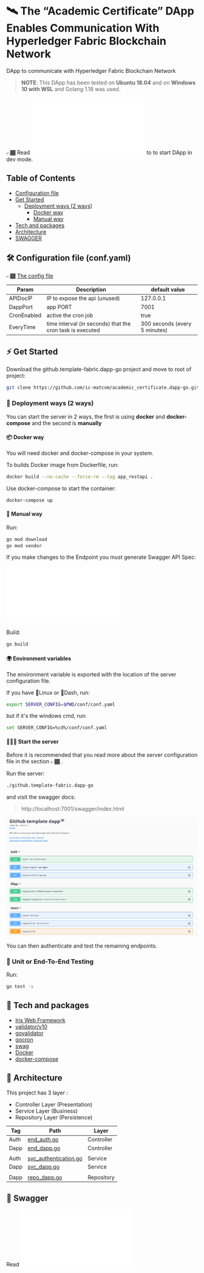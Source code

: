 # 🛰 The “Academic Certificate” DApp Enables Communication With Hyperledger Fabric Blockchain Network 

DApp to communicate with Hyperledger Fabric Blockchain Network

> **NOTE**: This DApp has been tested on **Ubuntu 18.04** and on **Windows 10 with WSL** and Golang 1.18 was used.

👉🏾 Read ![this doc](/README.DEV.md) to to start DApp in dev mode.

## Table of Contents

- [Configuration file](#config_file)
- [Get Started](#get_started)
    * [Deployment ways (2 ways)](#deploy_ways)
        - [Docker way](#docker_way)
        - [Manual way](#manual_way)
- [Tech and packages](#tech)
- [Architecture](#arch)
- [SWAGGER](#swagger)

## 🛠️️ Configuration file (conf.yaml) <a name="config_file"></a>

👉🏾 [The config file](/conf/conf.yaml)

| Param       | Description                                               | default value                 |
|-------------|-----------------------------------------------------------|-------------------------------|
| APIDocIP    | IP to expose the api (unused)                             | 127.0.0.1                     |
| DappPort    | app PORT                                                  | 7001                          |
| CronEnabled | active the cron job                                       | true                          |
| EveryTime   | time interval (in seconds) that the cron task is executed | 300 seconds (every 5 minutes) |

## ⚡ Get Started <a name="get_started"></a>

Download the github.template-fabric.dapp-go project and move to root of project:

```bash
git clone https://github.com/ic-matcom/academic_certificate.dapp-go.git && cd academic_certificate.dapp-go 
```

### 🚀 Deployment ways (2 ways)  <a name="deploy_ways"></a>

You can start the server in 2 ways, the first is using **docker** and **docker-compose** and the second is **manually**

#### 📦 Docker way <a name="docker_way"></a>

You will need docker and docker-compose in your system.

To builds Docker image from Dockerfile, run:

```bash
docker build --no-cache --force-rm --tag app_restapi .
```

Use docker-compose to start the container:

```bash
docker-compose up
```

#### 🔧 Manual way  <a name="manual_way"></a>

Run:

```bash
go mod download
go mod vendor
```

If you make changes to the Endpoint you must generate Swagger API Spec:

![swagger doc](/docs/swagger.md)

Build:

```bash
go build
```

#### 🌍 Environment variables

The environment variable is exported with the location of the server configuration file.

If you have 🐧Linux or 🍎Dash, run:

```bash
export SERVER_CONFIG=$PWD/conf/conf.yaml
```

but if it's the windows cmd, run:

```bash
set SERVER_CONFIG=%cd%/conf/conf.yaml
```

#### 🏃🏽‍♂️ Start the server

Before it is recommended that you read more about the server configuration file in the section 👉🏾 .

Run the server:

```bash
./github.template-fabric.dapp-go
```

and visit the swagger docs:

> http://localhost:7001/swagger/index.html

![swagger ui](/docs/images/swagger-ui.png)

You can then authenticate and test the remaining endpoints.

### 🧪 Unit or End-To-End Testing

Run:

```bash
go test -v
```

## 🔨 Tech and packages <a name="tech"></a>

* [Iris Web Framework](https://github.com/kataras/iris)
* [validator/v10](https://github.com/go-playground/validator)
* [govalidator](https://github.com/asaskevich/govalidator)
* [gocron](https://github.com/go-co-op/gocron)
* [swag](https://github.com/swaggo/swag)
* [Docker](https://docs.docker.com)
* [docker-compose](https://docs.docker.com/compose/)

## 📐 Architecture <a name="arch"></a>

This project has 3 layer :

- Controller Layer (Presentation)
- Service Layer (Business)
- Repository Layer (Persistence)

| Tag  | Path                                                         | Layer      |
|------|--------------------------------------------------------------|------------|
| Auth | [end_auth.go](/api/endpoints/end_auth.go)                    | Controller |
| Dapp | [end_dapp.go](/api/endpoints/end_dapp.go)                    | Controller |
|      |                                                              |            |
| Auth | [svc_authentication.go](/service/auth/svc_authentication.go) | Service    |
| Dapp | [svc_dapp.go](/service/svc_dapp.go)                          | Service    |
|      |                                                              |            |
| Dapp | [repo_dapp.go](/repo/repo_dapp.go)                           | Repository |

## 📐 Swagger <a name="swagger"></a>

Read ![swagger doc](/docs/swagger.md)
